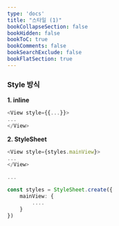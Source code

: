 ```yaml
---
type: 'docs'
title: "스타일 (1)"
bookCollapseSection: false
bookHidden: false
bookToC: true
bookComments: false
bookSearchExclude: false
bookFlatSection: true
---
```


### Style 방식

**1. inline**

```ts
<View style={{...}}>
...
</View>
```


**2. StyleSheet**

```ts
<View style={styles.mainView}>
...
</View>

...

const styles = StyleSheet.create({
    mainView: {
        ....
    }
})
```

